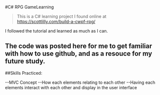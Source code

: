 #C# RPG GameLearning

>This is a C# learning project I found online at<link> https://scottlilly.com/build-a-cwpf-rpg/ <link>

I followed the tutorial and learned as much as I can. 

The code was posted here for me to get familiar with how to use github, and as a resouce for my future study.
---

##Skills Practiced:

--MVC Concept
--How each elements relating to each other
--Having each elements interact with each other and display in the user interface


